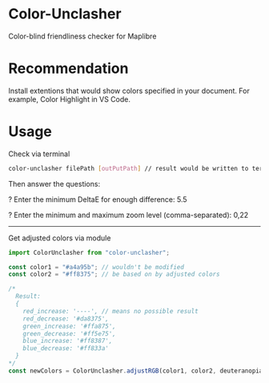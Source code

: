 # Color-Unclasher

Color-blind friendliness checker for Maplibre

# Recommendation

Install extentions that would show colors specified in your document. For example, Color Highlight in VS Code.

# Usage

Check via terminal

```sh
color-unclasher filePath [outPutPath] // result would be written to terminal when no outPutPath is provided
```
Then answer the questions:

? Enter the minimum DeltaE for enough difference: 5.5

? Enter the minimum and maximum zoom level (comma-separated): 0,22

--------

Get adjusted colors via module

```js
import ColorUnclasher from "color-unclasher";

const color1 = "#a4a95b"; // wouldn't be modified
const color2 = "#ff8375"; // be based on by adjusted colors 

/*
  Result:
  {
    red_increase: '----', // means no possible result
    red_decrease: '#da8375',
    green_increase: '#ffa875',
    green_decrease: '#ff5e75',
    blue_increase: '#ff8387',
    blue_decrease: '#ff833a'
  }
*/
const newColors = ColorUnclasher.adjustRGB(color1, color2, deuteranopia);
```
